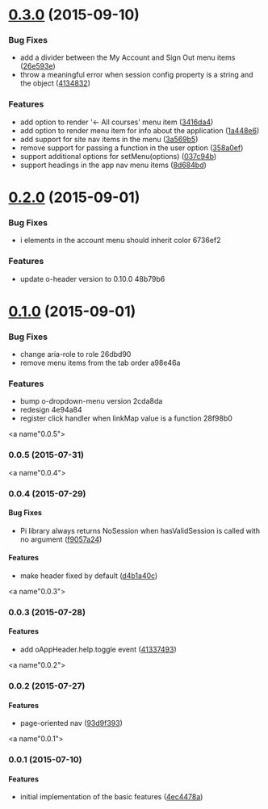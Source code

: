 <a name="0.3.0"></a>
# [0.3.0](https://github.com/Pearson-Higher-Ed/o-app-header/compare/v0.2.0...v0.3.0) (2015-09-10)


### Bug Fixes

* add a divider between the My Account and Sign Out menu items ([26e593e](https://github.com/Pearson-Higher-Ed/o-app-header/commit/26e593e))
* throw a meaningful error when session config property is a string and the object ([4134832](https://github.com/Pearson-Higher-Ed/o-app-header/commit/4134832))

### Features

* add option to render '← All courses' menu item ([3416da4](https://github.com/Pearson-Higher-Ed/o-app-header/commit/3416da4))
* add option to render menu item for info about the application ([1a448e6](https://github.com/Pearson-Higher-Ed/o-app-header/commit/1a448e6))
* add support for site nav items in the menu ([3a569b5](https://github.com/Pearson-Higher-Ed/o-app-header/commit/3a569b5))
* remove support for passing a function in the user option ([358a0ef](https://github.com/Pearson-Higher-Ed/o-app-header/commit/358a0ef))
* support additional options for setMenu(options) ([037c94b](https://github.com/Pearson-Higher-Ed/o-app-header/commit/037c94b))
* support headings in the app nav menu items ([8d684bd](https://github.com/Pearson-Higher-Ed/o-app-header/commit/8d684bd))



<a name="0.2.0"></a>
# [0.2.0](//compare/v0.1.0...v0.2.0) (2015-09-01)


### Bug Fixes

* i elements in the account menu should inherit color 6736ef2

### Features

* update o-header version to 0.10.0 48b79b6



<a name="0.1.0"></a>
# [0.1.0](//compare/v0.0.5...v0.1.0) (2015-09-01)


### Bug Fixes

* change aria-role to role 26dbd90
* remove menu items from the tab order a98e46a

### Features

* bump o-dropdown-menu version 2cda8da
* redesign 4e94a84
* register click handler when linkMap value is a function 28f98b0



<a name"0.0.5"></a>
### 0.0.5 (2015-07-31)


<a name"0.0.4"></a>
### 0.0.4 (2015-07-29)


#### Bug Fixes

* Pi library always returns NoSession when hasValidSession is called with no argument ([f9057a24](https://github.com/Pearson-Higher-Ed/o-app-header/commit/f9057a24))


#### Features

* make header fixed by default ([d4b1a40c](https://github.com/Pearson-Higher-Ed/o-app-header/commit/d4b1a40c))


<a name"0.0.3"></a>
### 0.0.3 (2015-07-28)


#### Features

* add oAppHeader.help.toggle event ([41337493](https://github.com/Pearson-Higher-Ed/o-app-header/commit/41337493))


<a name"0.0.2"></a>
### 0.0.2 (2015-07-27)


#### Features

* page-oriented nav ([93d9f393](https://github.com/Pearson-Higher-Ed/o-app-header/commit/93d9f393))


<a name"0.0.1"></a>
### 0.0.1 (2015-07-10)


#### Features

* initial implementation of the basic features ([4ec4478a](https://github.com/Pearson-Higher-Ed/o-app-header/commit/4ec4478a))

